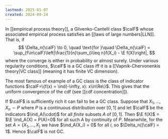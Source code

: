 ```yaml
---
lastmod: 2025-01-07
created: 2024-09-24
---
```


In [[empirical process theory]], a Glivenko-Cantelli class $\calF$ whose associated empirical process satisfies an [[laws of large numbers|LLN]]. That is, if 
$$
\Delta_n(\calF) \to 0, \quad \text{for }\quad \Delta_n(\calF) = \sup_{f\in\calF}\left|\frac{1}{n}\sum_{i\leq n}f(X_i) - \E f(X)\right|,
$$
where the converge is either in probability or almost surely. Under various regularity conditions, $\calF$ is a GC class iff it is a [[Vapnik-Chervonenkis theory|VC class]] (meaning it has finite VC dimension). 

The most famous of example of a GC class is the class of indicator functions $\calF=\{f(x) = \ind(-\infty, x): x\in\Re\}$. This gives that the uniform convergence of the cdf (see [[cdf concentration]]). 

If $\calF$ is sufficiently rich it can fail to be a GC class. Suppose that $X_1,\dots,X_n\sim P$ where $P$ is a continuous distribution over $[0,1]$ and let $\calF$ be the indicators $\ind_A(\cdot)$ for all _finite_ subsets $A$ of $[0,1]$. Then $\E f(X)$ = $\E \ind_A(X) = P(A)=0$ for all such $A$ by continuity of $P$. Meanwhile, for the set $A = \{X_1,\dots,X_\}$ we have $\ind_A(X_i) = 0$ for all $i$, so $\Delta_n((\calF) = 1$. Hence $\calF$ is not GC. 